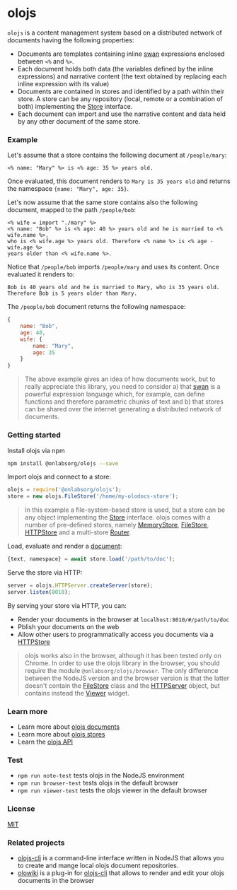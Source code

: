 # olojs

`olojs` is a content management system based on a distributed network of
documents having the following properties:

* Documents are templates containing inline [swan] expressions enclosed between
  `<%` and `%>`.
* Each document holds both data (the variables defined by the inline
  expressions) and narrative content (the text obtained by replacing each inline
  expression with its value)
* Documents are contained in stores and identified by a path within their store.
  A store can be any repository (local, remote or a combination of both)
  implementing the [Store] interface.
* Each document can import and use the narrative content and data held by
  any other document of the same store.

### Example

Let's assume that a store contains the following document at `/people/mary`:

```
<% name: "Mary" %> is <% age: 35 %> years old.
```

Once evaluated, this document renders to `Mary is 35 years old` and returns
the namespace `{name: "Mary", age: 35}`.

Let's now assume that the same store contains also the following document,
mapped to the path `/people/bob`:

```
<% wife = import "./mary" %>
<% name: "Bob" %> is <% age: 40 %> years old and he is married to <% wife.name %>,
who is <% wife.age %> years old. Therefore <% name %> is <% age - wife.age %>
years older than <% wife.name %>.
```

Notice that `/people/bob` imports `/people/mary` and uses its content. Once
evaluated it renders to:

```
Bob is 40 years old and he is married to Mary, who is 35 years old.
Therefore Bob is 5 years older than Mary.
```

The `/people/bob` document returns the following namespace:

```js
{
    name: "Bob",
    age: 40,
    wife: {
        name: "Mary",
        age: 35
    }
}
```

> The above example gives an idea of how documents work, but to really appreciate
> this library, you need to consider a) that [swan] is a powerful expression
> language which, for example, can define functions and therefore parametric
> chunks of text and b) that stores can be shared over the internet generating a
> distributed network of documents.


### Getting started

Install olojs via npm

```sh
npm install @onlabsorg/olojs --save
```

Import olojs and connect to a store:

```js
olojs = require('@onlabsorg/olojs');
store = new olojs.FileStore('/home/my-olodocs-store');
```

> In this example a file-system-based store is used, but a store can be any
> object implementing the [Store] interface. olojs comes with a number of
> pre-defined stores, namely [MemoryStore], [FileStore], [HTTPStore] and
> a multi-store [Router].

Load, evaluate and render a [document]:

```js
{text, namespace} = await store.load('/path/to/doc');
```

Serve the store via HTTP:

```js
server = olojs.HTTPServer.createServer(store);
server.listen(8010);
```

By serving your store via HTTP, you can:
- Render your documents in the browser at `localhost:8010/#/path/to/doc`
- Pblish your documents on the web
- Allow other users to programmatically access you documents via a
  [HTTPStore]


> olojs works also in the browser, although it has been tested only on Chrome.
> In order to use the olojs library in the browser, you should require
> the module `@onlabsorg/olojs/browser`. The only difference between the NodeJS
> version and the browser version is that the latter doesn't contain the
> [FileStore] class and the [HTTPServer] object, but contains instead the 
> [Viewer] widget.


### Learn more
* Learn more about [olojs documents](./docs/document.md)
* Learn more about [olojs stores](./docs/store.md)
* Learn the [olojs API](./docs/api.md)


### Test
- `npm run note-test` tests olojs in the NodeJS environment
- `npm run browser-test` tests olojs in the default browser
- `npm run viewer-test` tests the olojs viewer in the default browser


### License
[MIT](https://opensource.org/licenses/MIT)


### Related projects
* [olojs-cli] is a command-line interface written in NodeJS that allows you to
  create and mange local olojs document repositories.
* [olowiki] is a plug-in for [olojs-cli] that allows to render and edit your
  olojs documents in the browser


[swan]: https://github.com/onlabsorg/swan-js/blob/main/docs/swan.md
[document]: ./docs/document.md
[Store]: ./docs/api/store.md
[MemoryStore]: ./docs/api/memory-store.md
[FileStore]: ./docs/api/file-store.md
[HTTPStore]: ./docs/api/http-store.md
[HTTPServer]: ./docs/api/http-server.md
[Router]: ./docs/api/router.md
[Viewer]: ./docs/api/viewer.md
[olojs-cli]: https://github.com/onlabsorg/olojs-cli
[olowiki]: https://github.com/onlabsorg/olowiki
